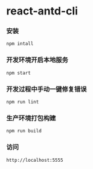 # react-antd-cli

### 安装
~~~
npm intall
~~~

### 开发环境开启本地服务
~~~
npm start
~~~

### 开发过程中手动一键修复错误
~~~
npm run lint
~~~
### 生产环境打包构建
~~~
npm run build
~~~
### 访问
~~~
http://localhost:5555
~~~